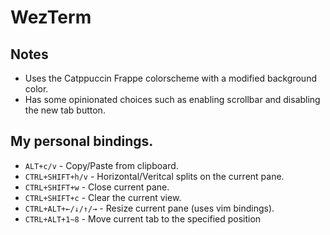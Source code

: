 # WezTerm

## Notes
- Uses the Catppuccin Frappe colorscheme with a modified background color.
- Has some opinionated choices such as enabling scrollbar and disabling the new tab button.

## My personal bindings.
- `ALT+c/v` - Copy/Paste from clipboard.
- `CTRL+SHIFT+h/v` - Horizontal/Veritcal splits on the current pane.
- `CTRL+SHIFT+w` - Close current pane.
- `CTRL+SHIFT+c` - Clear the current view.
- `CTRL+ALT+←/↓/↑/→` - Resize current pane (uses vim bindings).
- `CTRL+ALT+1~8` - Move current tab to the specified position
